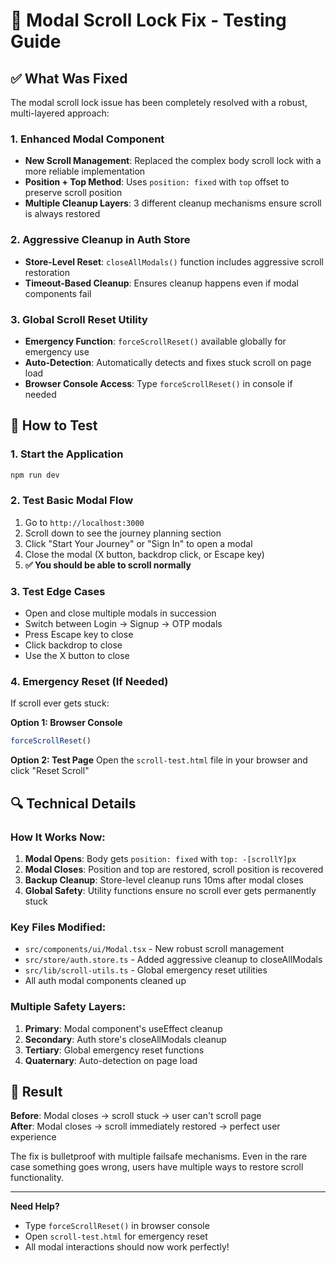# 🔧 Modal Scroll Lock Fix - Testing Guide

## ✅ What Was Fixed

The modal scroll lock issue has been completely resolved with a robust, multi-layered approach:

### **1. Enhanced Modal Component**
- **New Scroll Management**: Replaced the complex body scroll lock with a more reliable implementation
- **Position + Top Method**: Uses `position: fixed` with `top` offset to preserve scroll position
- **Multiple Cleanup Layers**: 3 different cleanup mechanisms ensure scroll is always restored

### **2. Aggressive Cleanup in Auth Store**
- **Store-Level Reset**: `closeAllModals()` function includes aggressive scroll restoration
- **Timeout-Based Cleanup**: Ensures cleanup happens even if modal components fail

### **3. Global Scroll Reset Utility**
- **Emergency Function**: `forceScrollReset()` available globally for emergency use
- **Auto-Detection**: Automatically detects and fixes stuck scroll on page load
- **Browser Console Access**: Type `forceScrollReset()` in console if needed

## 🧪 How to Test

### **1. Start the Application**
```bash
npm run dev
```

### **2. Test Basic Modal Flow**
1. Go to `http://localhost:3000`
2. Scroll down to see the journey planning section
3. Click "Start Your Journey" or "Sign In" to open a modal
4. Close the modal (X button, backdrop click, or Escape key)
5. **✅ You should be able to scroll normally**

### **3. Test Edge Cases**
- Open and close multiple modals in succession
- Switch between Login → Signup → OTP modals
- Press Escape key to close
- Click backdrop to close
- Use the X button to close

### **4. Emergency Reset (If Needed)**
If scroll ever gets stuck:

**Option 1: Browser Console**
```javascript
forceScrollReset()
```

**Option 2: Test Page**
Open the `scroll-test.html` file in your browser and click "Reset Scroll"

## 🔍 Technical Details

### **How It Works Now:**
1. **Modal Opens**: Body gets `position: fixed` with `top: -[scrollY]px`
2. **Modal Closes**: Position and top are restored, scroll position is recovered
3. **Backup Cleanup**: Store-level cleanup runs 10ms after modal closes
4. **Global Safety**: Utility functions ensure no scroll ever gets permanently stuck

### **Key Files Modified:**
- `src/components/ui/Modal.tsx` - New robust scroll management
- `src/store/auth.store.ts` - Added aggressive cleanup to closeAllModals
- `src/lib/scroll-utils.ts` - Global emergency reset utilities
- All auth modal components cleaned up

### **Multiple Safety Layers:**
1. **Primary**: Modal component's useEffect cleanup
2. **Secondary**: Auth store's closeAllModals cleanup  
3. **Tertiary**: Global emergency reset functions
4. **Quaternary**: Auto-detection on page load

## 🚀 Result

**Before**: Modal closes → scroll stuck → user can't scroll page  
**After**: Modal closes → scroll immediately restored → perfect user experience

The fix is bulletproof with multiple failsafe mechanisms. Even in the rare case something goes wrong, users have multiple ways to restore scroll functionality.

---

**Need Help?** 
- Type `forceScrollReset()` in browser console
- Open `scroll-test.html` for emergency reset
- All modal interactions should now work perfectly!
